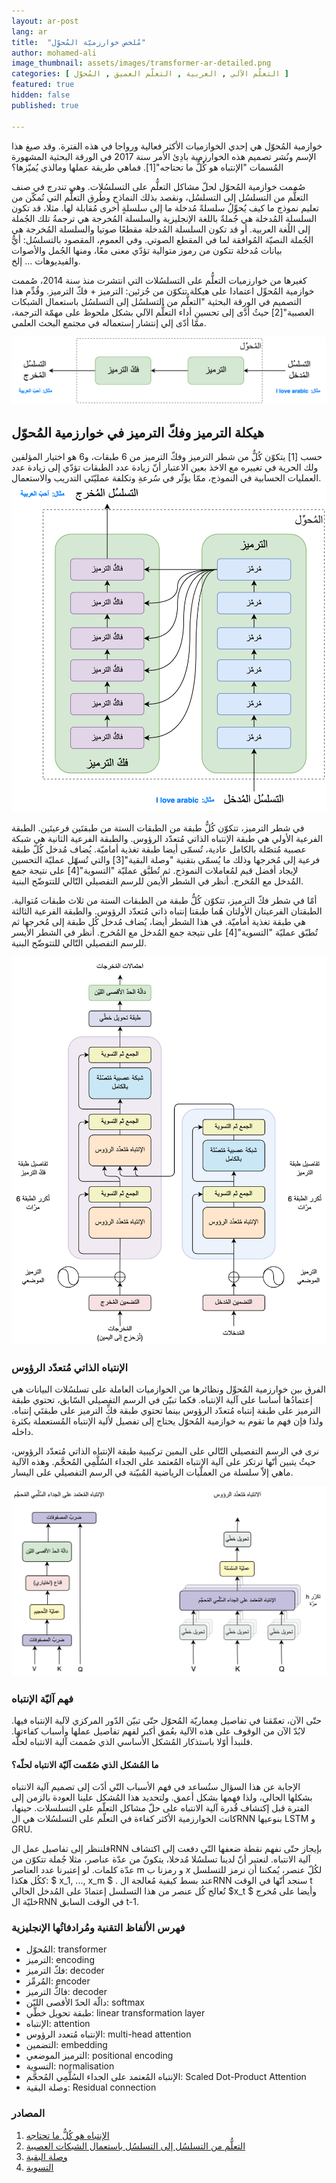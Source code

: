 ```yaml
---
layout: ar-post
lang: ar
title:  "مُلخص خوارزميّة المُحوِّل"
author: mohamed-ali
image_thumbnail: assets/images/tramsformer-ar-detailed.png
categories: [ التعلّم الآلي , العربية , التعلّم العميق , المُحوّل ]
featured: true
hidden: false
published: true

---
```


خوازمية المُحوّل هي إحدي الخوازميات الأكثر فعالية ورواجا في هذه الفترة. وقد صيغ هذا الإسم ونُشر تصميم هذه الخوارزمية بادِئ الأمر سنة 2017 في الورقة البحثية المشهورة المُسمات "الإنتباه هو كُلُّ ما تحتاجه"[1].
فماهي طريقة عملها ومالذي يُميّزها؟

صُممت خوازمية المُحوّل لحلّ مشاكل التعلُّم على التسلسُلات. وهي تندرج في صنف التعلُّم من التسلسُل إلى التسلسُل، ونقصد بذلك النماذج وطُرق التعلُّم التي تُمكّن من تعليم نموذج ما كيف يُحوِّلُ سلسلةً مُدخلة ما إلى سلسلةٍ أخرى مُقابلة لها.
مثلا، قد تكون السلسلة المُدخلة هي جُملةٌ باللغة الإنجليزية والسلسلة المُخرجة هي ترجمةُ تلك الجُملة إلى اللُغة العربية. أو قد تكون السلسلة المُدخلة مقطعًا صوتيا والسلسلة المُخرجة هي الجُملة النصيّة المُوافقة لما في المقطع الصوتي.
وفي العموم، المقصود بالتسلسُل: أيُّ بيانات مُدخلة تتكون من رموز متوالية تؤدّي معنى معًا، ومنها الجُمل والأصوات والفيديوهات ... إلخ. 

 كغيرها من خوارزميات التعلُّم على التسلسُلات التي انتشرت منذ سنة 2014، صُممت خوازمية المُحوِّل اعتمادا على هيكلة تتكوّن من جُزئين: الترميز + فكّ الترميز.
وقُدِّم هذا التصميم في الورقة البحثية "التعلُّم من التسلسُل إلى التسلسُل باستعمال الشبكات العصبية"[2] حيثُ أدَّى إلى تحسينِ أداء التعلُّم الآلي بشكل ملحوظ على مهمّة الترجمة، ممّا أدّى إلي إنتشار إستعماله في مجتمع البحث العلمي.

<img class="img-fluid" src="/assets/images/tramsformer-overview-ar.png" alt="نظرة عامة في هيكلة خوارزمية المُحوِّل">

## هيكلة الترميز وفكّ الترميز في خوارزمية المُحوّل 

حسب [1] يتكوّن كُلٌّ من شطر الترميز وفكّ الترميز من 6 طبقات، و6 هو اختيار المؤلفين ولك الحرية في تغييره مع الاخذ بعين الاعتبار أنّ زيادة عدد الطبقات تؤدّي إلى زيادة عدد العمليات الحسابية في النموذج،
ممّا يؤثّر في سُرعةِ وتكلفة عمليّتَي التدريب والاستعمال.
<img class="img-fluid" src="/assets/images/tramsformer-ar-details.png" alt="نظرة عامة في هيكلة خوارزمية المُحوِّل مع توضيح الوصلات بين الطبقات الستة">

في شطر الترميز، تتكوّن كُلُّ طبقة من الطبقات الستة من طبقتَين فرعيتَين. الطبقة الفرعية الأولي هي طبقة الإنتباه الذاتي مُتعدّد الرؤوس. والطبقة الفرعية الثانية هي شبكة عصبية مُتصّلة بالكامل عادية، تُسمّى أيضا طبقة تغذية أماميّة.
يُضاف مُدخل كُلّ طبقة فرعية إلى مُخرجها وذلك ما يُسمّى بتقنية "وصلة البقية"[3] والتي تُسهّل عمليّة التحسين لإيجاد أفضل قيم لمُعاملات النموذج.
ثم تُطبَّق عمليّة "التسوية"[4] على نتيجة جمع المُدخل مع المُخرج. أنظر في الشطر الأيمن للرسم التفصيلي التّالي للتتوضّح البنية.

أمّا في شطر فكّ الترميز، تتكوّن كُلُّ طبقة من الطبقات الستة من ثلاث طبقات مُتوالية. الطبقتان الفرعيتان الأولتان هُما طبقتا إنتباه ذاتي مُتعدّد الرؤوس. والطبقة الفرعية الثالثة هي طبقة تغذية أماميّة.
في هذا الشطر أيضا، يُضاف مُدخل كُل طبقة إلى مُخرجها ثم تُطبّق عمليّة "التسوية"[4] على نتيجة جمع المُدخل مع المُخرج. أنظر في الشطر الأيسر للرسم التفصيلي التّالي للتتوضّح البنية.

<img class="img-fluid" src="/assets/images/tramsformer-detailed-ar.png" alt="نظرة تفصيلية في تركيبة معماريّة خوارزمية المُحوِّل">

### الإنتباه الذاتي مُتعدّد الرؤوس

الفرق بين خوارزمية المُحوِّل ونظائرها من الخوازميات العاملة على تسلسُلات البيانات هي إعتمادُها أساسا على آلية الإنتباه.
فكما تبيّن في الرسم التفصيلي السّابق، تحتوي طبقة الترميز على طبقة إنتباه مُتعدّد الرؤوس بينما تحتوي طبقة فكِّ الترميز على طبقتَي إنتباه.
ولذا فإن فهم ما تقوم به خوازمية المُحوّل يحتاج إلى تفصيل لألية الإنتباه المُستعملة بكثرة داخله.

نرى في الرسم التفصيلي التّالي على اليمين تركيبية طبقة الإنتباه الذاتي مُتعدّد الرؤوس، حيثُ يتبين أنّها ترتكز على آلية الإنتباه المُعتمد على الجداء السُلَّمِي المُحجَّم. وهذه الآلية ماهي إلاّ سلسلة من العملّيات الرياضية المُبيّنة في الرسم التفصيلي على اليسار.    

<img class="img-fluid" src="/assets/images/attention-mechanism-details.png" alt="نظرة تفصيلية في الانتباه مُتعدّد الرؤوس">

### فهم آليّة الإنتباه

حتّى الآن، تعمّقنا في تفاصيل مِعماريّة المُحوّل حتّى تبيّن الدّور المركزي لآلية الإنتباه فيها. لابُدّ الآن من الوقوف على هذه الآلية بعُمق أكبر لفهم تفاصيل عملها وأسباب كفاءتها. فلنبدأ أوّلا باستذكار المُشكل الأساسي الذي صُممت آلية الانتباه لحلّه. 

#### ما المُشكل الذي صُمّمت آليّة الانتباه لحلّه؟

الإجابة عن هذا السؤال ستُساعد في فهم الأسباب التّي أدّت إلى تصميم آلية الانتباه بشكلها الحالي، ولذا فهمها بشكل أعمق. ولتحديد هذا المُشكل علينا العودة بالزمن إلى الفترة قبل إكتشاف قُدرة آلية الانتباه على حلّ مشاكل التعلّم على التسلسلات. حينها، كانت الخوارزمية الأكثر كفاءة في التعلّم على التسلسُلات هي الRNN بنوعيها LSTM و GRU.

فلننظر إلى تفاصيل عمل الRNN بإيجاز حتّى نفهم نقطة ضعفها التّي دفعت إلى اكتشاف آلية الانتباه. لنعتبر أنّ لدينا تسلسُلا مُدخلا، يتكونّ من عدّة عناصر، مثلا جُملة تتكوّن من عدّة كلمات. لو إعتبرنا عدد العناصر m و رمزنا ب $x$ لكُلّ عنصر، يُمكننا أن نرمز للتسلسل ككُل هكذا: 
$ x_1, ..., x_m $
.
عند بسط كيفية مُعالجة الRNN سنجد أنّها في الوقت t تُعالج كُل عنصر من هذا التسلسل إعتمادً على المُدخل الحالي $x_t $ وأيضا على مُخرج خليّة الRNN في الوقت السابق t-1.



### فهرس الألفاظ التقنية ومُرادفاتُها الإنجليزية

- المُحوّل: transformer
- الترميز: encoding
- فكّ الترميز: decoder
- المُرمِّز: encoder
- فاكُّ الترميز: decoder
- دالّة الحدّ الأقصى الليّن: softmax
- طبقة تحويل خطّي: linear transformation layer
- الإنتباه: attention
- الإنتباه مُتعدد الرؤوس: multi-head attention
- التضمين: embedding
- الترميز الموضعي: positional encoding
- التسوية: normalisation
- الإنتباه المُعتمد على الجداء السُلَّمِي المُحجَّم: Scaled Dot-Product Attention
- وصلة البقية: Residual connection

### المصادر
	
1. [الإنتباه هو كُلُّ ما تحتاجه](https://arxiv.org/abs/1706.03762)
2. [التعلُّم من التسلسُل إلى التسلسُل باستعمال الشبكات العصبية](https://arxiv.org/abs/1409.3215)
3. [وصلة البقية](https://paperswithcode.com/method/residual-connection)
4. [التسوية](https://paperswithcode.com/method/batch-normalization) 
